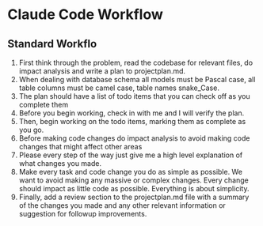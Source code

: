 # Claude Code Workflow

## Standard Workflo
1. First think through the problem, read the codebase for relevant files, do impact analysis and write a plan to projectplan.md.
2. When dealing with database schema all models must be Pascal case, all table columns must be camel case, table names snake_Case. 
3. The plan should have a list of todo items that you can check off as you complete them
4. Before you begin working, check in with me and I will verify the plan.
5. Then, begin working on the todo items, marking them as complete as you go.
6. Before making code changes do impact analysis to avoid making code changes that might affect other areas
7. Please every step of the way just give me a high level explanation of what changes you made.
7. Make every task and code change you do as simple as possible. We want to avoid making any massive or complex changes. Every change should impact as little code as possible. Everything is about simplicity.
8. Finally, add a review section to the projectplan.md file with a summary of the changes you made and any other relevant information or suggestion for followup improvements.
    
